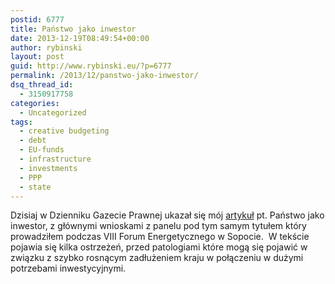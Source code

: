 ```yaml
---
postid: 6777
title: Państwo jako inwestor
date: 2013-12-19T08:49:54+00:00
author: rybinski
layout: post
guid: http://www.rybinski.eu/?p=6777
permalink: /2013/12/panstwo-jako-inwestor/
dsq_thread_id:
  - 3150917758
categories:
  - Uncategorized
tags:
  - creative budgeting
  - debt
  - EU-funds
  - infrastructure
  - investments
  - PPP
  - state
---
```

Dzisiaj w Dzienniku Gazecie Prawnej ukazał się mój [artykuł](http://forsal.pl/artykuly/766668,rybinski-panstwo-jako-inwestor.html) pt. Państwo jako inwestor, z głównymi wnioskami z panelu pod tym samym tytułem który prowadziłem podczas VIII Forum Energetycznego w Sopocie.  W tekście pojawia się kilka ostrzeżeń, przed patologiami które mogą się pojawić w związku z szybko rosnącym zadłużeniem kraju w połączeniu w dużymi potrzebami inwestycyjnymi.
